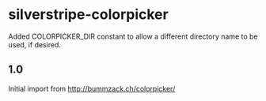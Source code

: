 # silverstripe-colorpicker


Added COLORPICKER_DIR constant to allow a different directory name to be used, if desired.

## 1.0

Initial import from http://bummzack.ch/colorpicker/
